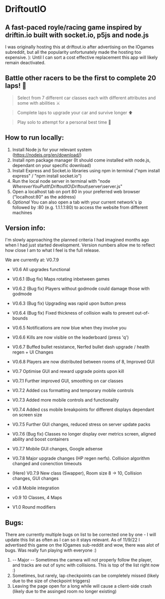# DriftoutIO

## A fast-paced royle/racing game inspired by driftin.io built with socket.io, p5js and node.js

I was originally hosting this at driftout.io after advertising on the IOgames subreddit, but all the popularity 
unfortunately made the hosting too expensive. ): Until I can sort a cost effective replacement this app will
likely remain deactivated.
 
## Battle other racers to be the first to complete 20 laps! 🚗

> Select from 7 different car classes each with different attributes and some with abilities ⚔️

> Complete laps to upgrade your car and survive longer ⬆️

> Play solo to attempt for a personal best time 💨

## How to run locally:

1. Install Node js for your relevant system (https://nodejs.org/en/download/)
2. Install npm package manager (It should come installed with node.js, dependant on your specific download)
3. Install Express and Socket.io libraries using npm in terminal ("npm install express" / "npm install socket.io")
4. Run the local node server in terminal with "node _WhereverYouPutIt_\DriftoutIO\Driftout\server\server.js"
5. Open a localhost tab on port 80 in your preferred web browser ("localhost:80" as the address)
6. *Optional* You can also open a tab with your current network's ip followed by :80 (e.g. 1.1.1.1:80) to access the website from different machines

## Version info:

I'm slowly approaching the planned criteria I had imagined months ago when I had just started development. Version numbers allow me to reflect how close I am to what I feel is the full release.

We are currently at: V0.7.9

- V0.6 All upgrades functional
- V0.6.1 (Bug fix) Maps rotating inbetween games
- V0.6.2 (Bug fix) Players without godmode could damage those with godmode
- V0.6.3 (Bug fix) Upgrading was rapid upon button press
- V0.6.4 (Bug fix) Fixed thickness of collision walls to prevent out-of-bounds
- V0.6.5 Notifications are now blue when they involve you
- V0.6.6 Kills are now visible on the leaderboard (press 'q')
- V0.6.7 Buffed bullet resistance, Nerfed bullet dash upgrade / health regen + UI Changes
- V0.6.8 Players are now distributed between rooms of 8, Improved GUI

- V0.7 Optimise GUI and reward upgrade points upon kill
- V0.7.1 Further improved GUI, smoothing on car classes
- V0.7.2 Added css formatting and temporary mobile controls
- V0.7.3 Added more mobile controls and functionality
- V0.7.4 Added css mobile breakpoints for different displays dependant on screen size
- V0.7.5 Further GUI changes, reduced stress on server update packs
- V0.7.6 (Bug fix) Classes no longer display over metrics screen, aligned ability and boost containers
- V0.7.7 Mobile GUI changes, Google adsense
- V0.7.8 Major upgrade changes (HP regen nerfs). Collision algorithm changed and conenction timeouts
- (Here) V0.7.9 New class (Swapper), Room size 8 -> 10, Collision changes, GUI changes

- v0.8 Mobile integration

- v0.9 10 Classes, 4 Maps

- V1.0 Round modifiers


## Bugs:

There are currently multiple bugs on list to be corrected one by one - I will update this list as often as I can so it stays relevant. As of 11/9/22 I advertised this game on the IOgames sub-reddit and wow, there was alot of bugs. Was really fun playing with everyone :)

1. -- Major -- Sometimes the camera will not properly follow the player, and tracks are out of sync with collisions. This is top of the list right now :)
2. Sometimes, but rarely, lap checkpoints can be completely missed (likely due to the size of checkpoint triggers)
3. Leaving the page open for a long while will cause a client-side crash (likely due to the assinged room no longer existing)


